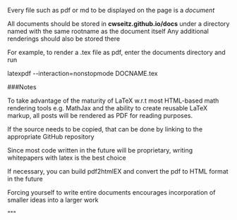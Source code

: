 Every file such as pdf or md to be displayed on the page is a *document* 

All documents should be stored in **cwseitz.github.io/docs** under
a directory named with the same rootname as the document itself 
Any additional renderings should also be stored there

For example, to render a .tex file as pdf, enter the documents directory and run

latexpdf --interaction=nonstopmode DOCNAME.tex

###Notes

To take advantage of the maturity of LaTeX w.r.t
most HTML-based math rendering tools e.g. MathJax
and the ability to create reusable LaTeX markup,
all posts will be rendered as PDF for reading 
purposes. 

If the source needs to be copied, that can be done
by linking to the appropriate GitHub repository

Since most code written in the future will be 
proprietary, writing whitepapers with latex is 
the best choice

If necessary, you can build pdf2htmlEX and
convert the pdf to HTML format in the future

Forcing yourself to write entire documents
encourages incorporation of smaller ideas 
into a larger work

"""


